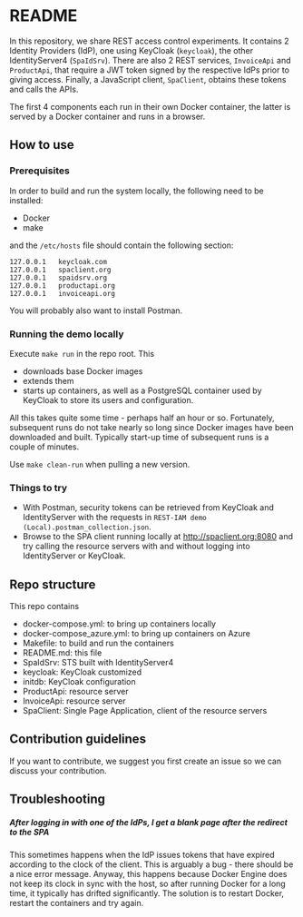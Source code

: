 # README #

In this repository, we share REST access control experiments. It contains 2 Identity Providers (IdP), one using KeyCloak (`keycloak`), the other IdentityServer4 (`SpaIdSrv`). There are also 2 REST services, `InvoiceApi` and `ProductApi`, that require a JWT token signed by the respective IdPs prior to giving access. Finally, a JavaScript client, `SpaClient`, obtains these tokens and calls the APIs.

The first 4 components each run in their own Docker container, the latter is served by a Docker container and runs in a browser.

## How to use ##

### Prerequisites ###

In order to build and run the system locally, the following need to be installed:
* Docker
* make

and the `/etc/hosts` file should contain the following section:

    127.0.0.1	keycloak.com
    127.0.0.1	spaclient.org
    127.0.0.1	spaidsrv.org
    127.0.0.1	productapi.org
    127.0.0.1	invoiceapi.org

You will probably also want to install Postman.

### Running the demo locally ###

Execute `make run` in the repo root. This
* downloads base Docker images
* extends them
* starts up containers, as well as a PostgreSQL container used by KeyCloak to store its users and configuration.

All this takes quite some time - perhaps half an hour or so. Fortunately, subsequent runs do not take nearly so long since Docker images have been downloaded and built. Typically start-up time of subsequent runs is a couple of minutes.

Use `make clean-run` when pulling a new version.

### Things to try ###

* With Postman, security tokens can be retrieved from KeyCloak and IdentityServer with the requests in `REST-IAM demo (Local).postman_collection.json`.
* Browse to the SPA client running locally at http://spaclient.org:8080 and try calling the resource servers with and without logging into IdentityServer or KeyCloak.

## Repo structure ##

This repo contains
* docker-compose.yml: to bring up containers locally
* docker-compose_azure.yml: to bring up containers on Azure
* Makefile: to build and run the containers
* README.md: this file
* SpaIdSrv: STS built with IdentityServer4
* keycloak: KeyCloak customized
* initdb: KeyCloak configuration
* ProductApi: resource server
* InvoiceApi: resource server
* SpaClient: Single Page Application, client of the resource servers

## Contribution guidelines ##

If you want to contribute, we suggest you first create an issue so we can discuss your contribution.

## Troubleshooting ##

##### After logging in with one of the IdPs, I get a blank page after the redirect to the SPA #####
This sometimes happens when the IdP issues tokens that have expired according to the clock of the client. This is arguably a bug - there should be a nice error message. Anyway, this happens because Docker Engine does not keep its clock in sync with the host, so after running Docker for a long time, it typically has drifted significantly. The solution is to restart Docker, restart the containers and try again.
